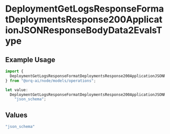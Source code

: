 # DeploymentGetLogsResponseFormatDeploymentsResponse200ApplicationJSONResponseBodyData2EvalsType

## Example Usage

```typescript
import {
  DeploymentGetLogsResponseFormatDeploymentsResponse200ApplicationJSONResponseBodyData2EvalsType,
} from "@orq-ai/node/models/operations";

let value:
  DeploymentGetLogsResponseFormatDeploymentsResponse200ApplicationJSONResponseBodyData2EvalsType =
    "json_schema";
```

## Values

```typescript
"json_schema"
```